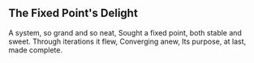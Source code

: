 ## The Fixed Point's Delight

A system, so grand and so neat,
Sought a fixed point, both stable and sweet.
Through iterations it flew,
Converging anew,
Its purpose, at last, made complete.
